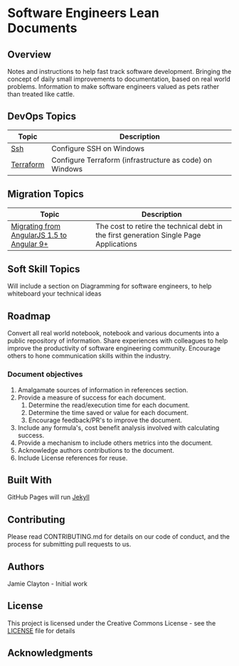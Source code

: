 
# Software Engineers Lean Documents

## Overview

Notes and instructions to help fast track software development.
Bringing the concept of daily small improvements to documentation, based on real world problems.
Information to make software engineers valued as pets rather than treated like cattle.

## DevOps Topics

| Topic                  | Description              |
|------------------------|--------------------------|
| [Ssh](devops/ssh.md) | Configure SSH on Windows |
| [Terraform](devops/terraform.md) | Configure Terraform (infrastructure as code) on Windows |

## Migration Topics

| Topic                  | Description              |
|------------------------|--------------------------|
| [Migrating from AngularJS 1.5 to Angular 9+](migration/RetiringAngularJs.md) | The cost to retire the technical debt in the first generation Single Page Applications |

## Soft Skill Topics

Will include a section on Diagramming for software engineers, to help whiteboard your technical ideas

## Roadmap

Convert all real world notebook, notebook and various documents into a public repository of information.
Share experiences with colleagues to help improve the productivity of software engineering community.
Encourage others to hone communication skills within the industry.

### Document objectives

1. Amalgamate sources of information in references section.
2. Provide a measure of success for each document.
    1. Determine the read/execution time for each document.
    2. Determine the time saved or value for each document.
    3. Encourage feedback/PR's to improve the document.
3. Include any formula's, cost benefit analysis involved with calculating success.
4. Provide a mechanism to include others metrics into the document.
5. Acknowledge authors contributions to the document.
6. Include License references for reuse.

## Built With

GitHub Pages will run [Jekyll](https://jekyllrb.com/)

## Contributing

Please read CONTRIBUTING.md for details on our code of conduct, and the process for submitting pull requests to us.

## Authors

Jamie Clayton - Initial work

## License

This project is licensed under the Creative Commons License - see the [LICENSE](./LICENSE.md) file for details

## Acknowledgments
